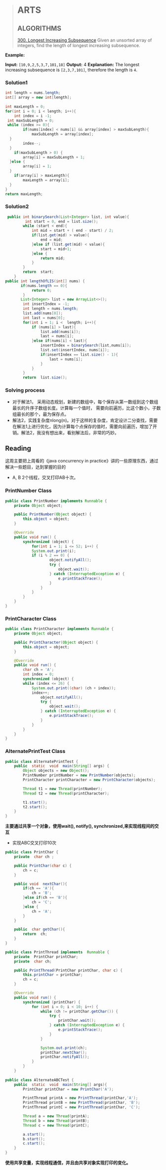 ﻿


> # ARTS
> ## ALGORITHMS
> [300. Longest Increasing Subsequence](https://leetcode.com/problems/longest-increasing-subsequence/description/)
> Given an unsorted array of integers, find the length of longest increasing subsequence.

**Example:**

**Input:** `[10,9,2,5,3,7,101,18]` **Output:** 4 
**Explanation:** The longest increasing subsequence is `[2,3,7,101]`, therefore the length is `4`.


### Solution1
```java
int length = nums.length;  
int[] array = new int[length];  
  
int maxLength = 0;  
for(int i = 0; i < length; i++){  
    int index = i -1;  
 int maxSubLength = 0;  
 while (index >= 0){  
        if(nums[index] < nums[i] && array[index] > maxSubLength){  
            maxSubLength = array[index];  
  }  
        index--;  
  }  
    if(maxSubLength > 0) {  
        array[i] = maxSubLength + 1;  
  }else {  
        array[i] = 1;  
  }  
    if(array[i] > maxLength){  
        maxLength = array[i];  
  }  
}  
return maxLength;
```

### Solution2
```java
 public int binarySearch(List<Integer> list, int value){
         int start = 0, end = list.size();
        while (start < end){
            int mid = start + ( end - start) / 2;
            if(list.get(mid) > value){
                end = mid;
            }else if (list.get(mid) < value){
                start = mid+1;
            }else {
                return mid;
            }
        }
        return  start;
    }
public int lengthOfLIS(int[] nums) {
       if(nums.length == 0){
            return 0;
        }
       List<Integer> list = new ArrayList<>();
        int insertIndex = -1;
        int length = nums.length;
        list.add(nums[0]);
        int last = nums[0];
        for(int i = 1; i <  length; i++){
            if (nums[i] > last){
                list.add(nums[i]);
                last = nums[i];
            }else if(nums[i] < last){
                insertIndex = binarySearch(list,nums[i]);
                list.set(insertIndex, nums[i]);
                if(insertIndex == list.size() - 1){
                    last = nums[i];
                }
            }
        }
        return  list.size(); 
```
### Solving process
- 对于解法1， 采用动态规划，新建的数组中，每个保存从第一数组到这个数组最长的升序子数组长度。计算每一个值时， 需要向前遍历，比这个数小，子数组最长的那个，最为保存点。
- 解法2，实践复杂度nlong(n)。对于这样的复杂度，肯定设计二分查找，需要在解法1上进行优化，因为计算每个点保存的值时，需要向前遍历，增加了开销。解法2，我没有想出来，看别解法后，非常的巧妙。



## Reading
这周主要把上周看的《java concurrency in practice》讲的一些原理东西，通过解决一些题目，达到掌握的目的

- A, B 2个线程，交叉打印AB十次。
### PrintNumber Class
```java
public class PrintNumber implements Runnable {
    private Object object;

    public PrintNumber(Object object) {
        this.object = object;
    }

    @Override
    public void run() {
        synchronized (object) {
            for(int i = 1; i <= 52; i++) {
            System.out.print(i);
            if (i % 2 == 0) {
                    object.notifyAll();
                    try {
                        object.wait();
                    } catch (InterruptedException e) {
                        e.printStackTrace();
                    }
                }
            }
        }
    }
}
```

### PrintCharacter Class
```java
public class PrintCharacter implements Runnable {
    private Object object;

    public PrintCharacter(Object object) {
        this.object = object;
    }

    @Override
    public void run() {
        char ch = 'A';
        int index = 0;
        synchronized (object) {
        while (index <= 26) {
            System.out.print((char) (ch + index));
            index++;
                object.notifyAll();
                try {
                    object.wait();
                } catch (InterruptedException e) {
                    e.printStackTrace();
                }
            }
        }
    }
}
```

### AlternatePrintTest Class
```java
public class AlternatePrintTest {
    public  static  void  main(String[] args) {
        Object objects = new Object();
        PrintNumber printNumber = new PrintNumber(objects);
        PrintCharacter printCharacter = new PrintCharacter(objects);

        Thread t1 = new Thread(printNumber);
        Thread t2 = new Thread(printCharacter);

        t1.start();
        t2.start();
    }
}
```
**主要通过共享一个对象，使用wait(), notify(), synchronized,来实现线程间的交互**

- 实现ABC交叉打印10次
```java
public class PrintChar {
    private  char ch ;

    public PrintChar(char c) {
        ch = c;
    }

    public void  nextChar(){
        if(ch == 'A'){
            ch = 'B';
        }else if(ch == 'B'){
            ch = 'C';
        }else {
            ch = 'A';
        }
    }

    public  char getChar(){
        return  ch;
    }
}

public class PrintThread implements  Runnable {
    private  PrintChar printChar;
    private  char ch;

    public PrintThread(PrintChar printChar, char c) {
        this.printChar = printChar;
        ch = c;
    }

    @Override
    public void run() {
        synchronized (printChar) {
            for (int i = 0; i < 10; i++) {
                while (ch != printChar.getChar()) {
                    try {
                        printChar.wait();
                    } catch (InterruptedException e) {
                        e.printStackTrace();
                    }
                }

                System.out.print(ch);
                printChar.nextChar();
                printChar.notifyAll();
            }
        }
    }
    
public class AlternateABCTest {
    public  static  void  main(String[] args){
        PrintChar printChar = new PrintChar('A');

        PrintThread printA = new PrintThread(printChar,'A');
        PrintThread printB = new PrintThread(printChar, 'B');
        PrintThread printC = new PrintThread(printChar, 'C');

        Thread a = new Thread(printA);
        Thread b = new Thread(printB);
        Thread c = new Thread(printC);

        a.start();
        b.start();
        c.start();
    }
}
```
**使用共享变量，实现线程通信，并且由共享对象实现打印的变化。**
